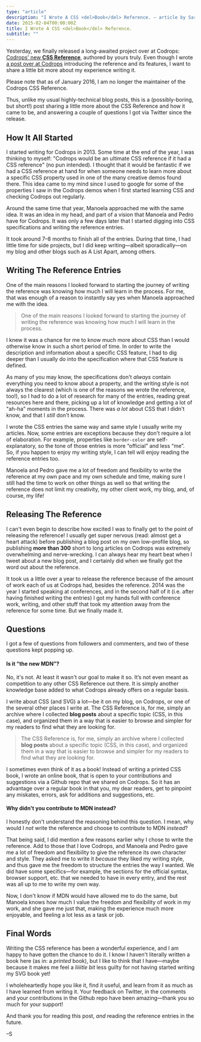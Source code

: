 ```yaml
---
type: "article"
description: "I Wrote A CSS <del>Book</del> Reference. — article by Sara Soueidan"
date: 2015-02-04T00:00:00Z
title: I Wrote A CSS <del>Book</del> Reference.
subtitle: ""
---
```


<p class="size-2x">Yesterday, we finally released a long-awaited project over at Codrops: <a href="http://tympanus.net/codrops/css_reference/">Codrops' new <strong>CSS Reference</strong></a>, authored by yours truly. Even though
I wrote <a href="">a post over at Codrops</a> introducing the reference and its features, I want to share a little bit more about my experience writing it.</p>

<p class="note update--neutral">
    Please note that as of January 2016, I am no longer the maintainer of the Codrops CSS Reference.
</p>

Thus, unlike my usual highly-technical blog posts, this is a (possibly-boring, but short!) post sharing a little more about the CSS Reference and how it came to be, and answering a couple of questions I got via Twitter since the release.

<h2 class="deeplink" id="how-it-started">How It All Started</h2>

I started writing for Codrops in 2013. Some time at the end of the year, I was thinking to myself: "Codrops would be an ultimate CSS reference if it had a CSS reference" (no pun intended). I thought that it would be fantastic if we had a CSS reference at hand for when someone needs to learn more about a specific CSS property used in one of the many creative demos found there. This idea came to my mind since I used to google for some of the properties I saw in the Codrops demos when I first started learning CSS and checking Codrops out regularly.

Around the same time that year, Manoela approached me with the same idea. It was an idea in my head, and part of a vision that Manoela and Pedro have for Codrops. It was only a few days later that I started digging into CSS specifications and writing the reference entries.

It took around 7–8 months to finish all of the entries. During that time, I had little time for side projects, but I did keep writing—albeit sporadically—on my blog and other blogs such as A List Apart, among others.


<h2 class="deeplink" id="writing-the-entries">Writing The Reference Entries</h2>

One of the main reasons I looked forward to starting the journey of writing the reference was knowing how much I will learn in the process. For me, that was enough of a reason to instantly say yes when Manoela approached me with the idea.

<blockquote class="pull-quote">
One of the main reasons I looked forward to starting the journey of writing the reference was knowing how much I will learn in the process.
</blockquote>

I knew it was a chance for me to know much more about CSS than I would otherwise know in such a short period of time. In order to write the description and information about a specific CSS feature, I had to dig deeper than I usually do into the specification where that CSS feature is defined.

As many of you may know, the specifications don't *always* contain everything you need to know about a property, and the writing style is not always the clearest (which is one of the reasons we wrote the reference, too!), so I had to do a lot of research for many of the entries, reading great resources here and there, picking up a lot of knowledge and getting a lot of "ah-ha" moments in the process. There was _a lot_ about CSS that I didn't know, and that I _still_ don't know.

I wrote the CSS entries the same way and same style I usually write my articles. Now, some entries are exceptions because they don't require a lot of elaboration. For example, properties like `border-color` are self-explanatory, so the tone of those entries is more “official” and less “me”.
<br>So, if you happen to enjoy my writing style, I can tell will enjoy reading the reference entries too.

Manoela and Pedro gave me a lot of freedom and flexibility to write the reference at my own pace and my own schedule and time, making sure I still had the time to work on other things as well so that writing the reference does not limit my creativity, my other client work, my blog, and, of course, my life!


<h2 class="deeplink" id="releasing-the-reference">Releasing The Reference</h2>

I can't even begin to describe how excited I was to finally get to the point of releasing the reference! I usually get super nervous (read: almost get a heart attack) before publishing a blog post on my own low-profile blog, so publishing __more than 300__ short to long articles on Codrops was extremely overwhelming and nerve-wrecking. I can always hear my heart beat when I tweet about a new blog post, and I certainly did when we finally got the word out about the reference.

It took us a little over a year to release the reference because of the amount of work each of us at Codrops had, besides the reference. 2014 was the year I started speaking at conferences, and in the second half of it (i.e. after having finished writing the entries) I got my hands full with conference work, writing, and other stuff that took my attention away from the reference for some time. But we finally made it.


<h2 class="deeplink" id="questions">Questions</h2>

I got a few of questions from followers and commenters, and two of these questions kept popping up.

#### Is it “the new MDN”?

No, it's not. At least it wasn't our goal to make it so. It’s not even meant as competition to any other CSS Reference out there. It is simply another knowledge base added to what Codrops already offers on a regular basis.

I write about CSS (and SVG) a lot—be it on my blog, on Codrops, or one of the several other places I write at. The CSS Reference is, for me, simply an archive where I collected __blog posts__ about a specific topic (CSS, in this case), and organized them in a way that is easier to browse and simpler for my readers to find what they are looking for.

<blockquote class="pull-quote">
The CSS Reference is, for me, simply an archive where I collected <strong>blog posts</strong> about a specific topic (CSS, in this case), and organized them in a way that is easier to browse and simpler for my readers to find what they are looking for.
</blockquote>

I sometimes even think of it as a book! Instead of writing a printed CSS book, I wrote an online book, that is open to your contributions and suggestions via a Github repo that we shared on Codrops. So it has an advantage over a regular book in that you, my dear readers, get to pinpoint any miskates, errors, ask for additions and suggestions, etc.

#### Why didn't you contribute to MDN instead?

I honestly don't understand the reasoning behind this question. I mean, why would I _not_ write the reference and choose to contribute to MDN _instead_?

That being said, I did mention a few reasons earlier why I chose to write the reference. Add to those that I love Codrops, and Manoela and Pedro gave me a lot of freedom and flexibility to give the reference its own character and style. They asked me to write it _because_ they liked my writing style, and thus gave me the freedom to structure the entries the way I wanted. We did have some specifics—for example, the sections for the official syntax, browser support, etc. that we needed to have in every entry, and the rest was all up to me to write my own way.

Now, I don't know if MDN would have allowed me to do the same, but Manoela knows how much I value the freedom and flexibility of work in my work, and she gave me just that, making the experience much more enjoyable, and feeling a lot less as a task or job.


<h2 class="deeplink" id="final-words">Final Words</h2>

Writing the CSS reference has been a wonderful experience, and I am happy to have gotten the chance to do it. I know I haven't literally written a book here (as in: a _printed_ book), but I like to think that I have—maybe because it makes me feel a _liiiitle bit_ less guilty for not having started writing my SVG book yet!

I wholeheartedly hope you like it, find it useful, and learn from it as much as I have learned from writing it. Your feedback on Twitter, in the comments and your contributions in the Github repo have been amazing—thank you so much for your support!

And thank you for reading this post, _and_ reading the reference entries in the future.

–S
